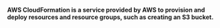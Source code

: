 **AWS CloudFormation is a service provided by AWS to provision and deploy resources and resource groups, such as creating an S3 bucket.**
